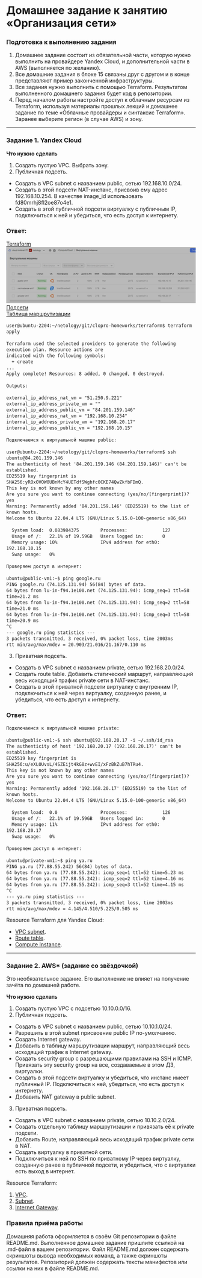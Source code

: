 # Домашнее задание к занятию «Организация сети»

### Подготовка к выполнению задания

1. Домашнее задание состоит из обязательной части, которую нужно выполнить на провайдере Yandex Cloud, и дополнительной части в AWS (выполняется по желанию). 
2. Все домашние задания в блоке 15 связаны друг с другом и в конце представляют пример законченной инфраструктуры.  
3. Все задания нужно выполнить с помощью Terraform. Результатом выполненного домашнего задания будет код в репозитории. 
4. Перед началом работы настройте доступ к облачным ресурсам из Terraform, используя материалы прошлых лекций и домашнее задание по теме «Облачные провайдеры и синтаксис Terraform». Заранее выберите регион (в случае AWS) и зону.

---
### Задание 1. Yandex Cloud 

**Что нужно сделать**

1. Создать пустую VPC. Выбрать зону.
2. Публичная подсеть.

 - Создать в VPC subnet с названием public, сетью 192.168.10.0/24.
 - Создать в этой подсети NAT-инстанс, присвоив ему адрес 192.168.10.254. В качестве image_id использовать fd80mrhj8fl2oe87o4e1.
 - Создать в этой публичной подсети виртуалку с публичным IP, подключиться к ней и убедиться, что есть доступ к интернету.  

### Ответ:

[Terraform](https://github.com/michail-77/clopro-homeworks/tree/main/terraform)  
![Yandex cloud](https://github.com/michail-77/clopro-homeworks/blob/main/image_15.1/Screenshot.png) 
[Подсети](https://github.com/michail-77/clopro-homeworks/blob/main/image_15.1/подсети.png)  
[Таблица маршрутизации](https://github.com/michail-77/clopro-homeworks/blob/main/image_15.1/Таблица%20маршрутизации.png)  

```
user@ubuntu-2204:~/netology/git/clopro-homeworks/terraform$ terraform apply

Terraform used the selected providers to generate the following execution plan. Resource actions are
indicated with the following symbols:
  + create
...
Apply complete! Resources: 8 added, 0 changed, 0 destroyed.

Outputs:

external_ip_address_nat_vm = "51.250.9.221"
external_ip_address_private_vm = ""
external_ip_address_public_vm = "84.201.159.146"
internal_ip_address_nat_vm = "192.168.10.254"
internal_ip_address_private_vm = "192.168.20.17"
internal_ip_address_public_vm = "192.168.10.15"

Подключаемся к виртуальной машине public:  

user@ubuntu-2204:~/netology/git/clopro-homeworks/terraform$ ssh ubuntu@84.201.159.146
The authenticity of host '84.201.159.146 (84.201.159.146)' can't be established.
ED25519 key fingerprint is SHA256:yROxOVOW0UBnMcY4UETdfSWghfc0CKE74QwZkfbFDmQ.
This key is not known by any other names
Are you sure you want to continue connecting (yes/no/[fingerprint])? yes
Warning: Permanently added '84.201.159.146' (ED25519) to the list of known hosts.
Welcome to Ubuntu 22.04.4 LTS (GNU/Linux 5.15.0-100-generic x86_64)

  System load:  0.083984375        Processes:             127
  Usage of /:   22.1% of 19.59GB   Users logged in:       0
  Memory usage: 10%                IPv4 address for eth0: 192.168.10.15
  Swap usage:   0%

Проверяем доступ в интернет:

ubuntu@public-vm1:~$ ping google.ru
PING google.ru (74.125.131.94) 56(84) bytes of data.
64 bytes from lu-in-f94.1e100.net (74.125.131.94): icmp_seq=1 ttl=58 time=21.2 ms
64 bytes from lu-in-f94.1e100.net (74.125.131.94): icmp_seq=2 ttl=58 time=21.0 ms
64 bytes from lu-in-f94.1e100.net (74.125.131.94): icmp_seq=3 ttl=58 time=20.9 ms
^C
--- google.ru ping statistics ---
3 packets transmitted, 3 received, 0% packet loss, time 2003ms
rtt min/avg/max/mdev = 20.903/21.016/21.167/0.110 ms

```

3. Приватная подсеть.
 - Создать в VPC subnet с названием private, сетью 192.168.20.0/24.
 - Создать route table. Добавить статический маршрут, направляющий весь исходящий трафик private сети в NAT-инстанс.
 - Создать в этой приватной подсети виртуалку с внутренним IP, подключиться к ней через виртуалку, созданную ранее, и убедиться, что есть доступ к интернету.  

### Ответ:  

```
Подключаемся к виртуальной машине private:

ubuntu@public-vm1:~$ ssh ubuntu@192.168.20.17 -i ~/.ssh/id_rsa
The authenticity of host '192.168.20.17 (192.168.20.17)' can't be established.
ED25519 key fingerprint is SHA256:u/eXLOUvsL/4SZEijt4kG8z+wvEI/xFzBkZuB7hTRu4.
This key is not known by any other names
Are you sure you want to continue connecting (yes/no/[fingerprint])? yes
Warning: Permanently added '192.168.20.17' (ED25519) to the list of known hosts.
Welcome to Ubuntu 22.04.4 LTS (GNU/Linux 5.15.0-100-generic x86_64)

  System load:  0.0                Processes:             126
  Usage of /:   22.1% of 19.59GB   Users logged in:       0
  Memory usage: 11%                IPv4 address for eth0: 192.168.20.17
  Swap usage:   0%

Проверяем доступ в интернет:

ubuntu@private-vm1:~$ ping ya.ru
PING ya.ru (77.88.55.242) 56(84) bytes of data.
64 bytes from ya.ru (77.88.55.242): icmp_seq=1 ttl=52 time=5.23 ms
64 bytes from ya.ru (77.88.55.242): icmp_seq=2 ttl=52 time=4.16 ms
64 bytes from ya.ru (77.88.55.242): icmp_seq=3 ttl=52 time=4.15 ms
^C
--- ya.ru ping statistics ---
3 packets transmitted, 3 received, 0% packet loss, time 2003ms
rtt min/avg/max/mdev = 4.145/4.510/5.225/0.505 ms

```

Resource Terraform для Yandex Cloud:

- [VPC subnet](https://registry.terraform.io/providers/yandex-cloud/yandex/latest/docs/resources/vpc_subnet).
- [Route table](https://registry.terraform.io/providers/yandex-cloud/yandex/latest/docs/resources/vpc_route_table).
- [Compute Instance](https://registry.terraform.io/providers/yandex-cloud/yandex/latest/docs/resources/compute_instance).

---
### Задание 2. AWS* (задание со звёздочкой)

Это необязательное задание. Его выполнение не влияет на получение зачёта по домашней работе.

**Что нужно сделать**

1. Создать пустую VPC с подсетью 10.10.0.0/16.
2. Публичная подсеть.

 - Создать в VPC subnet с названием public, сетью 10.10.1.0/24.
 - Разрешить в этой subnet присвоение public IP по-умолчанию.
 - Создать Internet gateway.
 - Добавить в таблицу маршрутизации маршрут, направляющий весь исходящий трафик в Internet gateway.
 - Создать security group с разрешающими правилами на SSH и ICMP. Привязать эту security group на все, создаваемые в этом ДЗ, виртуалки.
 - Создать в этой подсети виртуалку и убедиться, что инстанс имеет публичный IP. Подключиться к ней, убедиться, что есть доступ к интернету.
 - Добавить NAT gateway в public subnet.
3. Приватная подсеть.
 - Создать в VPC subnet с названием private, сетью 10.10.2.0/24.
 - Создать отдельную таблицу маршрутизации и привязать её к private подсети.
 - Добавить Route, направляющий весь исходящий трафик private сети в NAT.
 - Создать виртуалку в приватной сети.
 - Подключиться к ней по SSH по приватному IP через виртуалку, созданную ранее в публичной подсети, и убедиться, что с виртуалки есть выход в интернет.

Resource Terraform:

1. [VPC](https://registry.terraform.io/providers/hashicorp/aws/latest/docs/resources/vpc).
1. [Subnet](https://registry.terraform.io/providers/hashicorp/aws/latest/docs/resources/subnet).
1. [Internet Gateway](https://registry.terraform.io/providers/hashicorp/aws/latest/docs/resources/internet_gateway).

### Правила приёма работы

Домашняя работа оформляется в своём Git репозитории в файле README.md. Выполненное домашнее задание пришлите ссылкой на .md-файл в вашем репозитории.
Файл README.md должен содержать скриншоты вывода необходимых команд, а также скриншоты результатов.
Репозиторий должен содержать тексты манифестов или ссылки на них в файле README.md.
